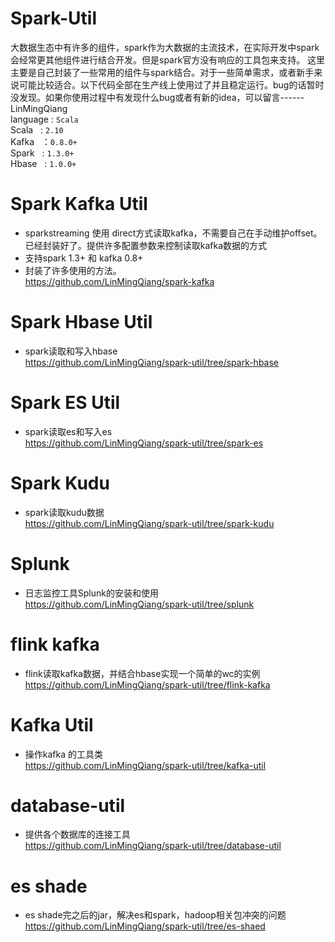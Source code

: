 # Spark-Util 
大数据生态中有许多的组件，spark作为大数据的主流技术，在实际开发中spark会经常更其他组件进行结合开发。但是spark官方没有响应的工具包来支持。
这里主要是自己封装了一些常用的组件与spark结合。对于一些简单需求，或者新手来说可能比较适合。以下代码全部在生产线上使用过了并且稳定运行。bug的话暂时没发现。如果你使用过程中有发现什么bug或者有新的idea，可以留言------LinMingQiang  <br>
language : `Scala` <br>
Scala   : `2.10` <br>
Kafka   ：`0.8.0+` <br>
Spark   : `1.3.0+` <br>
Hbase   : `1.0.0+` <br>
 # Spark Kafka Util <br>
 * sparkstreaming 使用 direct方式读取kafka，不需要自己在手动维护offset。已经封装好了。提供许多配置参数来控制读取kafka数据的方式
 * 支持spark 1.3+ 和 kafka 0.8+
 * 封装了许多使用的方法。 <br>
https://github.com/LinMingQiang/spark-kafka
 # Spark Hbase Util <br>
 * spark读取和写入hbase <br>
 https://github.com/LinMingQiang/spark-util/tree/spark-hbase

# Spark ES Util  <br>
* spark读取es和写入es  <br>
https://github.com/LinMingQiang/spark-util/tree/spark-es

# Spark Kudu  <br>
* spark读取kudu数据 <br>
https://github.com/LinMingQiang/spark-util/tree/spark-kudu

# Splunk  <br>
* 日志监控工具Splunk的安装和使用 <br>
https://github.com/LinMingQiang/spark-util/tree/splunk

# flink kafka
* flink读取kafka数据，并结合hbase实现一个简单的wc的实例 <br>
https://github.com/LinMingQiang/spark-util/tree/flink-kafka

# Kafka Util
* 操作kafka 的工具类  <br>
https://github.com/LinMingQiang/spark-util/tree/kafka-util

# database-util
* 提供各个数据库的连接工具  <br>
https://github.com/LinMingQiang/spark-util/tree/database-util

# es shade
* es shade完之后的jar，解决es和spark，hadoop相关包冲突的问题   <br>
https://github.com/LinMingQiang/spark-util/tree/es-shaed



